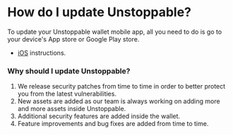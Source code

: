 # How do I update Unstoppable?

To update your Unstoppable wallet mobile app, all you need to do is go to your device's App store or Google Play store.

- [iOS](https://support.apple.com/en-us/HT202180) instructions.

### Why should I update Unstoppable?

1. We release security patches from time to time in order to better protect you from the latest vulnerabilities.
2. New assets are added as our team is always working on adding more and more assets inside Unstoppable.
3. Additional security features are added inside the wallet.
4. Feature improvements and bug fixes are added from time to time.


